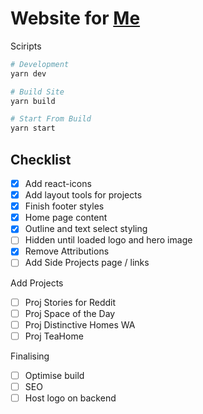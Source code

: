 # Website for [Me](westbrookdaniel.com)

Sciripts

```bash
# Development
yarn dev

# Build Site
yarn build

# Start From Build
yarn start
```

## Checklist

- [x] Add react-icons
- [x] Add layout tools for projects
- [x] Finish footer styles
- [x] Home page content
- [x] Outline and text select styling
- [ ] Hidden until loaded logo and hero image
- [x] Remove Attributions
- [ ] Add Side Projects page / links

Add Projects

- [ ] Proj Stories for Reddit
- [ ] Proj Space of the Day
- [ ] Proj Distinctive Homes WA
- [ ] Proj TeaHome

Finalising

- [ ] Optimise build
- [ ] SEO
- [ ] Host logo on backend
